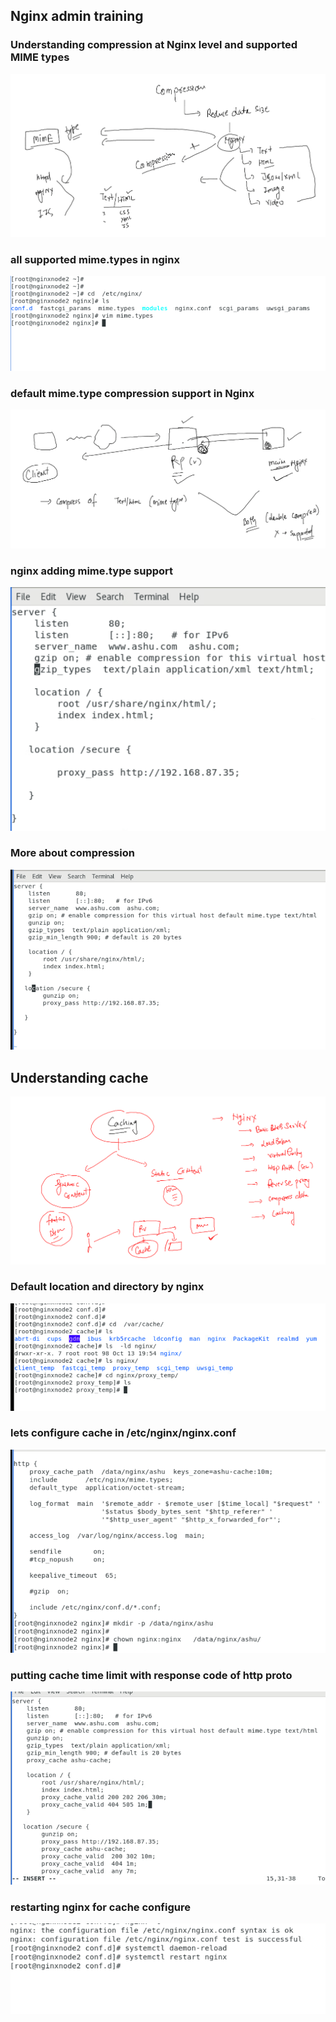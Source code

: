 ## Nginx admin training 

### Understanding compression at Nginx level and supported MIME types 

<img src="mime.png">

### all supported mime.types in nginx 

<img src="ng.png">

### default mime.type compression support in Nginx 

<img src="df.png">

### nginx adding mime.type support 

<img src="mm.png">

### More about compression 

<img src="compress.png">


## Understanding cache 

<img src="cache1.png">

### Default location and directory by nginx 

<img src="cache2.png">

### lets configure cache in /etc/nginx/nginx.conf 

<img src="cache3.png">

### putting cache time limit with response code of http proto 

<img src="response.png">

### restarting nginx for cache configure 

<img src="res.png">


